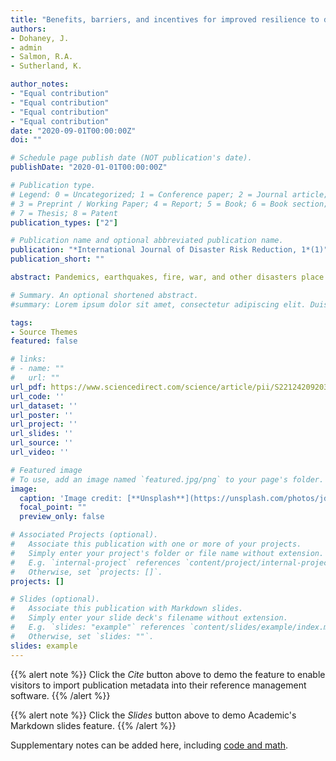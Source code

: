 ```yaml
---
title: "Benefits, barriers, and incentives for improved resilience to disruption in university teaching"
authors:
- Dohaney, J.
- admin
- Salmon, R.A.
- Sutherland, K.

author_notes:
- "Equal contribution"
- "Equal contribution"
- "Equal contribution"
- "Equal contribution"
date: "2020-09-01T00:00:00Z"
doi: ""

# Schedule page publish date (NOT publication's date).
publishDate: "2020-01-01T00:00:00Z"

# Publication type.
# Legend: 0 = Uncategorized; 1 = Conference paper; 2 = Journal article;
# 3 = Preprint / Working Paper; 4 = Report; 5 = Book; 6 = Book section;
# 7 = Thesis; 8 = Patent
publication_types: ["2"]

# Publication name and optional abbreviated publication name.
publication: "*International Journal of Disaster Risk Reduction, 1*(1)"
publication_short: ""

abstract: Pandemics, earthquakes, fire, war, and other disasters place universities at risk. Disasters can disrupt learning and teaching (L&T) for weeks to months or longer. Some institutions have developed business continuity plans to protect key organisational services and structures, allowing L&T to continue. However, little research touches on how academics, learners, and communities of practice might respond before, during, and after disasters and how their resilience to disruption can be fostered to reduce impacts on L&T. In this research, we investigated academics’ perceptions of building resilience to major L&T disruptions in the New Zealand context. Specifically, we explored how academics characterise a resilient academic and institution, and identified the benefits, barriers, and incentives to building resilience. We used a pragmatic theoretical approach with a mixed methods methodology, to categorise the results within three distinct levels (individual, school/department, and institution), supporting the design and implementation of resilience-building strategies for academics and institutional leaders. We found that support, community, leadership, and planning at universities are critical in building and inhibiting resilience. Participants reported several ‘high impact’ incentives, addressing multiple barriers, that could be used to kick-start resilience. Online and flexible learning are key opportunities for resilience-building, but universities should not underestimate the importance of face-to-face interactions between staff and learners. Our results provide a strong starting point for practitioners and researchers aiming to understand how universities can foster resilience to major disruptions and disasters on university teaching.

# Summary. An optional shortened abstract.
#summary: Lorem ipsum dolor sit amet, consectetur adipiscing elit. Duis posuere tellus ac convallis placerat. Proin tincidunt magna sed ex sollicitudin condimentum.

tags:
- Source Themes
featured: false

# links:
# - name: ""
#   url: ""
url_pdf: https://www.sciencedirect.com/science/article/pii/S2212420920302119
url_code: ''
url_dataset: ''
url_poster: ''
url_project: ''
url_slides: ''
url_source: ''
url_video: ''

# Featured image
# To use, add an image named `featured.jpg/png` to your page's folder. 
image:
  caption: 'Image credit: [**Unsplash**](https://unsplash.com/photos/jdD8gXaTZsc)'
  focal_point: ""
  preview_only: false

# Associated Projects (optional).
#   Associate this publication with one or more of your projects.
#   Simply enter your project's folder or file name without extension.
#   E.g. `internal-project` references `content/project/internal-project/index.md`.
#   Otherwise, set `projects: []`.
projects: []

# Slides (optional).
#   Associate this publication with Markdown slides.
#   Simply enter your slide deck's filename without extension.
#   E.g. `slides: "example"` references `content/slides/example/index.md`.
#   Otherwise, set `slides: ""`.
slides: example
---
```


{{% alert note %}}
Click the *Cite* button above to demo the feature to enable visitors to import publication metadata into their reference management software.
{{% /alert %}}

{{% alert note %}}
Click the *Slides* button above to demo Academic's Markdown slides feature.
{{% /alert %}}

Supplementary notes can be added here, including [code and math](https://sourcethemes.com/academic/docs/writing-markdown-latex/).
